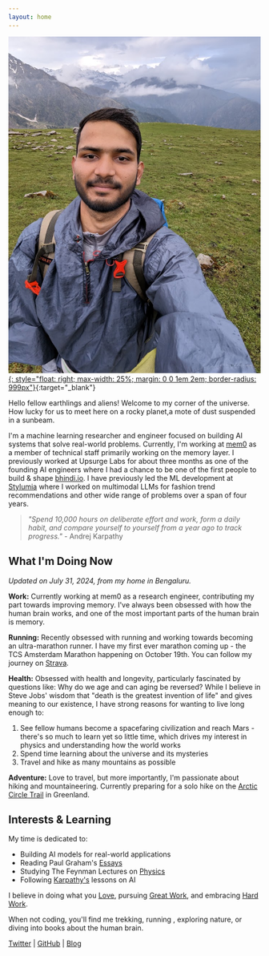 ```yaml
---
layout: home
---
```


[![Chaithanya Kumar A](/assets/profile.jpg){: style="float: right; max-width: 25%; margin: 0 0 1em 2em; border-radius: 999px"}](https://x.com/ChaithanyaK42){:target="_blank"}

Hello fellow earthlings and aliens! Welcome to my corner of the universe. How lucky for us to meet here on a rocky planet,a mote of dust suspended in a sunbeam.

I'm a machine learning researcher and engineer focused on building AI systems that solve real-world problems. Currently, I'm working at [mem0](https://mem0.ai/) as a member of technical staff primarily working on the memory layer. I previously worked at Upsurge Labs for about three months as one of the founding AI engineers where I had a chance to be one of the first people to build & shape [bhindi.io](https://bhindi.io/). I have previously led the ML development at [Stylumia](https://www.stylumia.ai/) where I worked on multimodal LLMs for fashion trend recommendations and other wide range of problems over a span of four years.

> *"Spend 10,000 hours on deliberate effort and work, form a daily habit, and compare yourself to yourself from a year ago to track progress."* - Andrej Karpathy

## What I'm Doing Now

*Updated on July 31, 2024, from my home in Bengaluru.*

**Work:** Currently working at mem0 as a research engineer, contributing my part towards improving memory. I've always been obsessed with how the human brain works, and one of the most important parts of the human brain is memory.

**Running:** Recently obsessed with running and working towards becoming an ultra-marathon runner. I have my first ever marathon coming up - the TCS Amsterdam Marathon happening on October 19th. You can follow my journey on [Strava](https://www.strava.com/athletes/125663266).

**Health:** Obsessed with health and longevity, particularly fascinated by questions like: Why do we age and can aging be reversed? While I believe in Steve Jobs' wisdom that "death is the greatest invention of life" and gives meaning to our existence, I have strong reasons for wanting to live long enough to:
1. See fellow humans become a spacefaring civilization and reach Mars - there's so much to learn yet so little time, which drives my interest in physics and understanding how the world works
2. Spend time learning about the universe and its mysteries
3. Travel and hike as many mountains as possible

**Adventure:** Love to travel, but more importantly, I'm passionate about hiking and mountaineering. Currently preparing for a solo hike on the [Arctic Circle Trail](https://arcticcircletrail.gl/) in Greenland.

## Interests & Learning
My time is dedicated to:
- Building AI models for real-world applications
- Reading Paul Graham's [Essays](https://www.paulgraham.com/articles.html)
- Studying The Feynman Lectures on [Physics](https://www.feynmanlectures.caltech.edu/)
- Following [Karpathy's](https://karpathy.ai/) lessons on AI

I believe in doing what you [Love](https://paulgraham.com/love.html), pursuing [Great Work](https://paulgraham.com/greatwork.html), and embracing [Hard Work](https://paulgraham.com/hwh.html).

When not coding, you'll find me trekking, running , exploring nature, or diving into books about the human brain.

[Twitter](https://x.com/ChaithanyaK42) | [GitHub](https://github.com/chaithanyak42) | [Blog](/blog)

